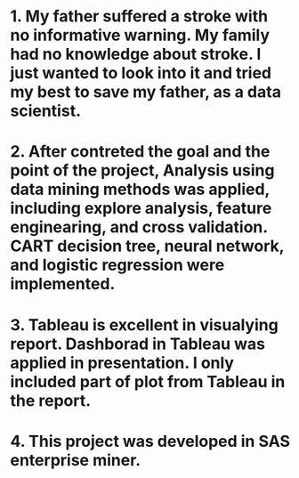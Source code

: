 #    1. My father suffered a stroke with no informative warning. My family had no knowledge about stroke. I just wanted to look into it and tried my best to save my father, as a data scientist.
#    2. After contreted the goal and the point of the project, Analysis using data mining methods was applied, including explore analysis, feature enginearing, and cross validation. CART decision tree, neural network, and logistic regression were implemented. 
#    3. Tableau is excellent in visualying report. Dashborad in Tableau was applied in presentation. I only included part of plot from Tableau in the report.
#    4. This project was developed in SAS enterprise miner.
